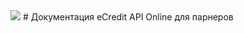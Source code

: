 <head>
  <style type="text/css">
    .img {
      height: 30px;
    }
  </style>
</head>
<img src="https://github.com/templton/ecredit_api_online/raw/master/ecredit.png" />
# Документация eCredit API Online для парнеров

<div style="display: none">![logo](https://github.com/templton/ecredit_api_online/raw/master/ecredit.png)</div>
